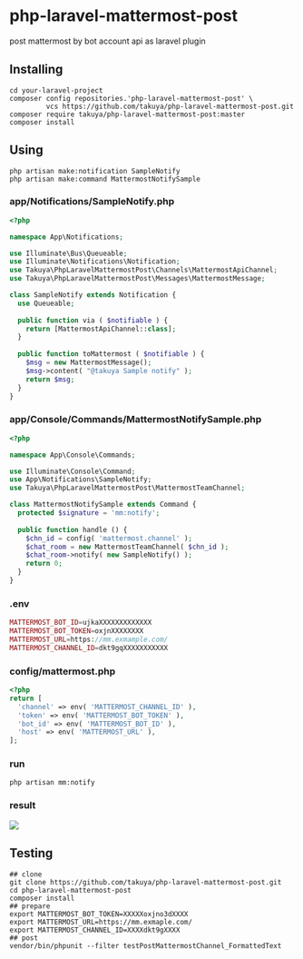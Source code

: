 # php-laravel-mattermost-post
post mattermost by bot account api as laravel plugin


## Installing 
```shell
cd your-laravel-project
composer config repositories.'php-laravel-mattermost-post' \
         vcs https://github.com/takuya/php-laravel-mattermost-post.git  
composer require takuya/php-laravel-mattermost-post:master
composer install 

```

## Using

```shell
php artisan make:notification SampleNotify
php artisan make:command MattermostNotifySample
```
### app/Notifications/SampleNotify.php
```php
<?php

namespace App\Notifications;

use Illuminate\Bus\Queueable;
use Illuminate\Notifications\Notification;
use Takuya\PhpLaravelMattermostPost\Channels\MattermostApiChannel;
use Takuya\PhpLaravelMattermostPost\Messages\MattermostMessage;

class SampleNotify extends Notification {
  use Queueable;
  
  public function via ( $notifiable ) {
    return [MattermostApiChannel::class];
  }
  
  public function toMattermost ( $notifiable ) {
    $msg = new MattermostMessage();
    $msg->content( "@takuya Sample notify" );
    return $msg;
  }
}
```
### app/Console/Commands/MattermostNotifySample.php
```php
<?php

namespace App\Console\Commands;

use Illuminate\Console\Command;
use App\Notifications\SampleNotify;
use Takuya\PhpLaravelMattermostPost\MattermostTeamChannel;

class MattermostNotifySample extends Command {
  protected $signature = 'mm:notify';
  
  public function handle () {
    $chn_id = config( 'mattermost.channel' );
    $chat_room = new MattermostTeamChannel( $chn_id );
    $chat_room->notify( new SampleNotify() );
    return 0;
  }
}
```
### .env
```php
MATTERMOST_BOT_ID=ujkaXXXXXXXXXXXXX
MATTERMOST_BOT_TOKEN=oxjnXXXXXXXX
MATTERMOST_URL=https://mm.exmample.com/
MATTERMOST_CHANNEL_ID=dkt9gqXXXXXXXXXXX
```
### config/mattermost.php
```php
<?php
return [
  'channel' => env( 'MATTERMOST_CHANNEL_ID' ),
  'token' => env( 'MATTERMOST_BOT_TOKEN' ),
  'bot_id' => env( 'MATTERMOST_BOT_ID' ),
  'host' => env( 'MATTERMOST_URL' ),
];
```
### run 
```
php artisan mm:notify
```

### result 
![](https://user-images.githubusercontent.com/55338/184316220-e6d78dc0-3908-4c6a-9647-9684a9b59ff9.png)

## Testing
```shell
## clone 
git clone https://github.com/takuya/php-laravel-mattermost-post.git
cd php-laravel-mattermost-post
composer install
## prepare 
export MATTERMOST_BOT_TOKEN=XXXXXoxjno3dXXXX
export MATTERMOST_URL=https://mm.exmaple.com/
export MATTERMOST_CHANNEL_ID=XXXXdkt9gXXXX
## post 
vendor/bin/phpunit --filter testPostMattermostChannel_FormattedText
```